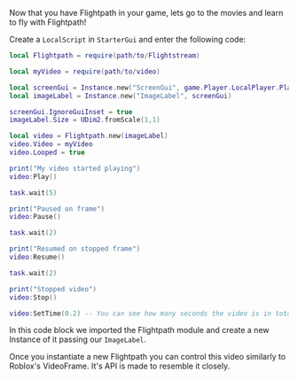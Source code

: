 Now that you have Flightpath in your game, lets go to the movies and learn to fly with Flightpath!

Create a `LocalScript` in `StarterGui` and enter the following code:

```lua title="myVideoManager.luau"
local Flightpath = require(path/to/Flightstream)

local myVideo = require(path/to/video)

local screenGui = Instance.new("ScreenGui", game.Player.LocalPlayer.PlayerGui)
local imageLabel = Instance.new("ImageLabel", screenGui)

screenGui.IgnoreGuiInset = true
imageLabel.Size = UDim2.fromScale(1,1)

local video = Flightpath.new(imageLabel)
video.Video = myVideo
video.Looped = true

print("My video started playing")
video:Play()

task.wait(5)

print("Paused on frame")
video:Pause()

task.wait(2)

print("Resumed on stopped frame")
video:Resume()

task.wait(2)

print("Stopped video")
video:Stop()

video:SetTime(0.2) -- You can see how many seconds the video is in total using video.TimeLength
```

In this code block we imported the Flightpath module and create a new Instance of it passing our    `ImageLabel`.

Once you instantiate a new Flightpath you can control this video similarly to Roblox's VideoFrame. It's API is made to resemble it closely.

